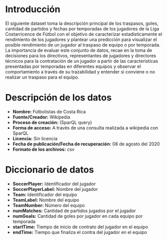 # Introducción

El siguiente dataset toma la descripción principal de los traspasos, goles, cantidad de partidos y fechas por temporadas de los jugadores de la Liga Costarricence de Fútbol con el objetivo de caracterizar estadísticamente el rendimiento de los jugadores y plantear una predicción para visualizar el posible rendimiento de un jugador al traspaso de equipo o por temporada. La importancia de evaluar este conjunto de datos, recae en la toma de decisiones para los directivos, representantes de jugadores y directores técnicos para la contratación de un jugador a partir de las características presentadas por temporadas en diferentes equipos y observar el comportamiento a través de su trazabilidad y entender si conviene o no realizar un traspaso para el equipo.

# Descripción de los datos

- **Nombre:** Fútbolistas de Costa Rica
- **Fuente/Creador:** Wikipedia
- **Proceso de creación:** (SparQL query)
- **Forma de acceso:** A través de una consulta realizada a wikipedia con SparQL
- **Licencia:** Sin licencia
- **Fecha de publicación/Fecha de recuperación:** 08 de agosto del 2020
- **Formato de los archivos:** csv

# Diccionario de datos

- **SoccerPlayer:** Identificador del jugador
- **SoccerPlayerLabel:** Nombre del jugador
- **Team:** Identificador del equipo
- **TeamLabel:** Nombre del equipo
- **TeamNumber:** Número del equipo
- **numMatches:** Cantidad de partidos jugados por el jugador
- **numGoals:** Cantidad de goles por jugador en cada equipo por temporada
- **startTime:** Tiempo de inicio de contrato del jugador en el equipo
- **endTime:** Tiempo que finaliza el contra del jugador en el equipo